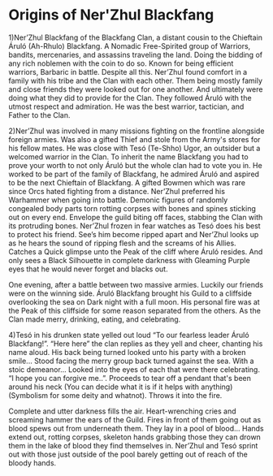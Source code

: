 # Origins of Ner'Zhul Blackfang

1)Ner’Zhul Blackfang of the Blackfang Clan, a distant cousin to the Chieftain Áruló (Ah-Rhulo) Blackfang. A Nomadic Free-Spirited group of Warriors, bandits, mercenaries, and assassins traveling the land. Doing the bidding of any rich noblemen with the coin to do so. Known for being efficient warriors, Barbaric in battle. Despite all this. Ner’Zhul found comfort in a family with his tribe and the Clan with each other. Them being mostly family and close friends they were looked out for one another. And ultimately were doing what they did to provide for the Clan. They followed Áruló with the utmost respect and admiration. He was the best warrior, tactician, and Father to the Clan. 

2)Ner’Zhul was involved in many missions fighting on the frontline alongside foreign armies. Was also a gifted Thief and stole from the Army's stores for his fellow mates. He was close with Tesó (Te-Shho) Ugor, an outsider but a welcomed warrior in the Clan. To inherit the name Blackfang you had to prove your worth to not only Áruló but the whole clan had to vote you in. He worked to be part of the family of Blackfang, he admired Áruló and aspired to be the next Chieftain of Blackfang. A gifted Bowmen which was rare since Orcs hated fighting from a distance. Ner’Zhul preferred his Warhammer when going into battle. 
Demonic figures of randomly congealed body parts torn rotting corpses with bones and spines sticking out on every end. Envelope the guild biting off faces, stabbing the Clan with its protruding bones. Ner’Zhul frozen in fear watches as Tesó does his best to protect his friend. See’s him become ripped apart and Ner’Zhul looks up as he hears the sound of ripping flesh and the screams of his Allies. Catches a Quick glimpse unto the Peak of the cliff where Áruló resides. And only sees a Black Silhouette in complete darkness with Gleaming Purple eyes that he would never forget and blacks out. 

One evening, after a battle between two massive armies. Luckily our friends were on the winning side. Áruló Blackfang brought his Guild to a cliffside overlooking the sea on Dark night with a full moon. His personal fire was at the Peak of this cliffside for some reason separated from the others. As the Clan made merry, drinking, eating, and celebrating. 

4)Tesó in his drunken state yelled out loud “To our fearless leader Áruló Blackfang!”. “Here here” the clan replies as they yell and cheer, chanting his name aloud. His back being turned looked unto his party with a broken smile... Stood facing the merry group back turned against the sea. With a stoic demeanor... Looked into the eyes of each that were there celebrating. “I hope you can forgive me..”. Proceeds to tear off a pendant that's been around his neck (You can decide what it is if it helps with anything) (Symbolism for some deity and whatnot). Throws it into the fire. 

Complete and utter darkness fills the air. Heart-wrenching cries and screaming hammer the ears of the Guild. Fires in front of them going out as blood spews out from underneath them. They lay in a pool of blood... Hands extend out, rotting corpses, skeleton hands grabbing those they can drown them in the lake of blood they find themselves in. Ner’Zhul and Tesó sprint out with those just outside of the pool barely getting out of reach of the bloody hands. 

